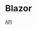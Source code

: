 # Blazor

[API](/api/dotnetlibs.blazor.html)

<!-- TODO: Additional information about partial extensions -->